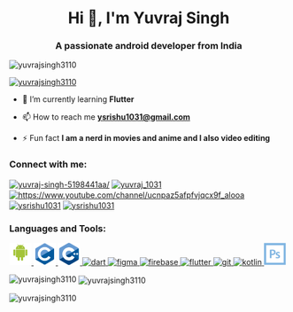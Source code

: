 <h1 align="center">Hi 👋, I'm Yuvraj Singh</h1>
<h3 align="center">A passionate android developer from India</h3>

<p align="left"> <img src="https://komarev.com/ghpvc/?username=yuvrajsingh3110&label=Profile%20views&color=0e75b6&style=flat" alt="yuvrajsingh3110" /> </p>

<p align="left"> <a href="https://github.com/ryo-ma/github-profile-trophy"><img src="https://github-profile-trophy.vercel.app/?username=yuvrajsingh3110" alt="yuvrajsingh3110" /></a> </p>

- 🌱 I’m currently learning **Flutter**

- 📫 How to reach me **ysrishu1031@gmail.com**

- ⚡ Fun fact **I am a nerd in movies and anime and I also video editing**

<h3 align="left">Connect with me:</h3>
<p align="left">
<a href="https://linkedin.com/in/yuvraj-singh-5198441aa/" target="blank"><img align="center" src="https://raw.githubusercontent.com/rahuldkjain/github-profile-readme-generator/master/src/images/icons/Social/linked-in-alt.svg" alt="yuvraj-singh-5198441aa/" height="30" width="40" /></a>
<a href="https://instagram.com/yuvraj_1031" target="blank"><img align="center" src="https://raw.githubusercontent.com/rahuldkjain/github-profile-readme-generator/master/src/images/icons/Social/instagram.svg" alt="yuvraj_1031" height="30" width="40" /></a>
<a href="https://www.youtube.com/c/https://www.youtube.com/channel/ucnpaz5afpfvjqcx9f_alooa" target="blank"><img align="center" src="https://raw.githubusercontent.com/rahuldkjain/github-profile-readme-generator/master/src/images/icons/Social/youtube.svg" alt="https://www.youtube.com/channel/ucnpaz5afpfvjqcx9f_alooa" height="30" width="40" /></a>
<a href="https://www.leetcode.com/ysrishu1031" target="blank"><img align="center" src="https://raw.githubusercontent.com/rahuldkjain/github-profile-readme-generator/master/src/images/icons/Social/leet-code.svg" alt="ysrishu1031" height="30" width="40" /></a>
<a href="https://auth.geeksforgeeks.org/user/ysrishu1031" target="blank"><img align="center" src="https://raw.githubusercontent.com/rahuldkjain/github-profile-readme-generator/master/src/images/icons/Social/geeks-for-geeks.svg" alt="ysrishu1031" height="30" width="40" /></a>
</p>

<h3 align="left">Languages and Tools:</h3>
<p align="left"> <a href="https://developer.android.com" target="_blank" rel="noreferrer"> <img src="https://raw.githubusercontent.com/devicons/devicon/master/icons/android/android-original-wordmark.svg" alt="android" width="40" height="40"/> </a> <a href="https://www.cprogramming.com/" target="_blank" rel="noreferrer"> <img src="https://raw.githubusercontent.com/devicons/devicon/master/icons/c/c-original.svg" alt="c" width="40" height="40"/> </a> <a href="https://www.w3schools.com/cpp/" target="_blank" rel="noreferrer"> <img src="https://raw.githubusercontent.com/devicons/devicon/master/icons/cplusplus/cplusplus-original.svg" alt="cplusplus" width="40" height="40"/> </a> <a href="https://dart.dev" target="_blank" rel="noreferrer"> <img src="https://www.vectorlogo.zone/logos/dartlang/dartlang-icon.svg" alt="dart" width="40" height="40"/> </a> <a href="https://www.figma.com/" target="_blank" rel="noreferrer"> <img src="https://www.vectorlogo.zone/logos/figma/figma-icon.svg" alt="figma" width="40" height="40"/> </a> <a href="https://firebase.google.com/" target="_blank" rel="noreferrer"> <img src="https://www.vectorlogo.zone/logos/firebase/firebase-icon.svg" alt="firebase" width="40" height="40"/> </a> <a href="https://flutter.dev" target="_blank" rel="noreferrer"> <img src="https://www.vectorlogo.zone/logos/flutterio/flutterio-icon.svg" alt="flutter" width="40" height="40"/> </a> <a href="https://git-scm.com/" target="_blank" rel="noreferrer"> <img src="https://www.vectorlogo.zone/logos/git-scm/git-scm-icon.svg" alt="git" width="40" height="40"/> </a> <a href="https://kotlinlang.org" target="_blank" rel="noreferrer"> <img src="https://www.vectorlogo.zone/logos/kotlinlang/kotlinlang-icon.svg" alt="kotlin" width="40" height="40"/> </a> <a href="https://www.photoshop.com/en" target="_blank" rel="noreferrer"> <img src="https://raw.githubusercontent.com/devicons/devicon/master/icons/photoshop/photoshop-line.svg" alt="photoshop" width="40" height="40"/> </a> </p>

<p><img align="left" src="https://github-readme-stats.vercel.app/api/top-langs?username=yuvrajsingh3110&show_icons=true&locale=en&layout=compact" alt="yuvrajsingh3110" /></p>

<p>&nbsp;<img align="center" src="https://github-readme-stats.vercel.app/api?username=yuvrajsingh3110&show_icons=true&locale=en" alt="yuvrajsingh3110" /></p>

<p><img align="center" src="https://github-readme-streak-stats.herokuapp.com/?user=yuvrajsingh3110&" alt="yuvrajsingh3110" /></p>
